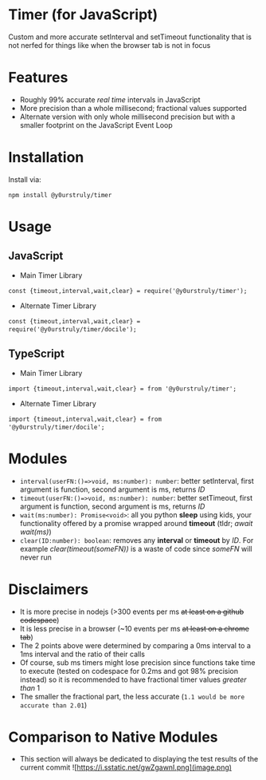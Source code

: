 # Timer (for JavaScript)
Custom and more accurate setInterval and setTimeout functionality that is not nerfed for things like when the browser tab is not in focus

# Features
- Roughly 99% accurate _real time_ intervals in JavaScript
- More precision than a whole millisecond; fractional values supported
- Alternate version with only whole millisecond precision but with a smaller footprint on the JavaScript Event Loop

# Installation
Install via:
```
npm install @y0urstruly/timer
```


# Usage
## JavaScript
- Main Timer Library
```
const {timeout,interval,wait,clear} = require('@y0urstruly/timer');
```
- Alternate Timer Library
```
const {timeout,interval,wait,clear} = require('@y0urstruly/timer/docile');
```

## TypeScript
- Main Timer Library
```
import {timeout,interval,wait,clear} = from '@y0urstruly/timer';
```
- Alternate Timer Library
```
import {timeout,interval,wait,clear} = from '@y0urstruly/timer/docile';
```


# Modules
- `interval(userFN:()=>void, ms:number): number`: better setInterval, first argument is function, second argument is ms, returns _ID_
- `timeout(userFN:()=>void, ms:number): number`: better setTimeout, first argument is function, second argument is ms, returns _ID_
- `wait(ms:number): Promise<void>`: all you python **sleep** using kids, your functionality offered by a promise wrapped around **timeout** (tldr; _await wait(ms)_)
- `clear(ID:number): boolean`: removes any **interval** or **timeout** by _ID_. For example _clear(timeout(someFN))_ is a waste of code since _someFN_ will never run

# Disclaimers
- It is more precise in nodejs (>300 events per ms ~~at least on a github codespace~~)
- It is less precise in a browser (~10 events per ms ~~at least on a chrome tab~~)
- The 2 points above were determined by comparing a 0ms interval to a 1ms interval and the ratio of their calls
- Of course, sub ms timers might lose precision since functions take time to execute (tested on codespace for 0.2ms and got 98% precision instead) so it is recommended to have fractional timer values _greater than_ 1
- The smaller the fractional part, the less accurate (`1.1 would be more accurate than 2.01`)

# Comparison to Native Modules
- This section will always be dedicated to displaying the test results of the current commit
![https://i.sstatic.net/gwZgawnI.png](image.png)